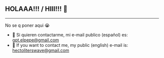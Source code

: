 ## HOLAAA!!! / HIII!!! 👋

____________________
No se q poner aqui 😭
- 🌱 Si quieren contactarme, mi e-mail publico (español) es: gpt.elpepe@gmail.com
- 🗽 If you want to contact me, my public (english) e-mail is: hectoliterswave@gmail.com
